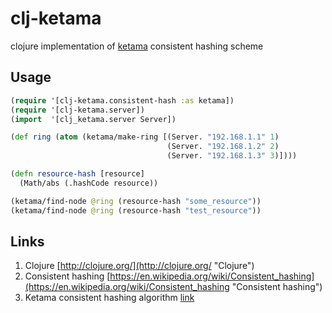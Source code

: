 # clj-ketama

clojure implementation of [ketama](https://www.google.ru/?gws_rd=ssl#newwindow=1&q=ketama+consistent+hashing "ketama") consistent hashing scheme

## Usage

```Clojure
(require '[clj-ketama.consistent-hash :as ketama])
(require '[clj-ketama.server])
(import  '[clj_ketama.server Server])

(def ring (atom (ketama/make-ring [(Server. "192.168.1.1" 1)
                                   (Server. "192.168.1.2" 2)
                                   (Server. "192.168.1.3" 3)])))

(defn resource-hash [resource]
  (Math/abs (.hashCode resource))

(ketama/find-node @ring (resource-hash "some_resource"))
(ketama/find-node @ring (resource-hash "test_resource"))
```

## Links

1. Clojure [http://clojure.org/](http://clojure.org/ "Clojure")  
2. Consistent hashing [https://en.wikipedia.org/wiki/Consistent_hashing](https://en.wikipedia.org/wiki/Consistent_hashing "Consistent hashing")  
3. Ketama consistent hashing algorithm [link](https://www.google.ru/?gws_rd=ssl#newwindow=1&q=ketama+consistent+hashing "ketama")  
